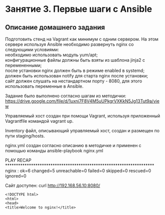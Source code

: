 # Занятие 3. Первые шаги с Ansible  

## Описание домашнего задания  
Подготовить стенд на Vagrant как минимум с одним сервером. На этом сервере используя Ansible необходимо развернуть nginx со следующими условиями:  
    необходимо использовать модуль yum/apt;   
    конфигурационные файлы должны быть взяты из шаблона jinja2 с перемененными;  
    после установки nginx должен быть в режиме enabled в systemd;  
    должен быть использован notify для старта nginx после установки;  
    сайт должен слушать на нестандартном порту - 8080, для этого использовать переменные в Ansible.  

Задание было выполнено согласно шагам из методички:  
https://drive.google.com/file/d/1uxni7F8V4M5uUPkgrVXKkN5Jg13Tut9a/view

Управляемый хост создан при помощи Vagrant, используя приложенный Vagrantfile командой vagrant up.

Inventory файл, описывающий управляемый хост, создан и размещен по пути staging/hosts.

nginx.yml создан согласно описанию в методичке и применен с помощью команды ansible-playbook nginx.yml  

PLAY RECAP *********************************************************************  
nginx                      : ok=6    changed=5    unreachable=0    failed=0    skipped=0    rescued=0    ignored=0   

Сайт доступен:
curl http://192.168.56.10:8080/  

    <!DOCTYPE html>  
    <html>  
    <head>  
    <title>Welcome to nginx!</title>  